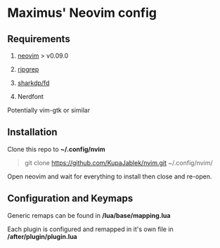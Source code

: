 # Maximus' Neovim config

## Requirements

1. [neovim](https://github.com/neovim/neovim) > v0.09.0

2. [ripgrep](https://github.com/BurntSushi/ripgrep)

3. [sharkdp/fd](https://github.com/sharkdp/fd)

4. Nerdfont

Potentially vim-gtk or similar

## Installation

Clone this repo to **~/.config/nvim**
> git clone https://github.com/KupaJablek/nvim.git ~/.config/nvim/

Open neovim and wait for everything to install then close and re-open.

## Configuration and Keymaps

Generic remaps can be found in **/lua/base/mapping.lua**

Each plugin is configured and remapped in it's own file in **/after/plugin/plugin.lua**
